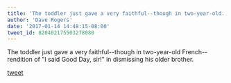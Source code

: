 ```yaml
---
title: 'The toddler just gave a very faithful--though in two-year-old...'
author: 'Dave Rogers'
date: '2017-01-14 14:48:15-08:00'
tweet_id: 820402175503278080
---
```

The toddler just gave a very faithful--though in two-year-old French--rendition of "I said Good Day, sir!" in dismissing his older brother.

[tweet](https://twitter.com/yukondude/status/820402175503278080)